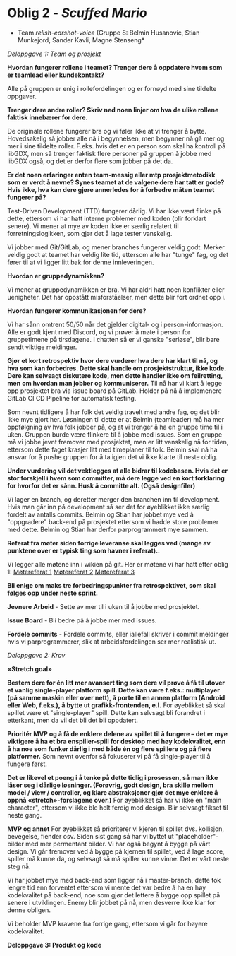 # Oblig 2 - *Scuffed Mario*
* Team *relish-earshot-voice* (Gruppe 8: Belmin Husanovic, Stian Munkejord, Sander Kavli, Magne Stenseng*

*Deloppgave 1: Team og prosjekt*

**Hvordan fungerer rollene i teamet? Trenger dere å oppdatere hvem som er teamlead eller kundekontakt?**

Alle på gruppen er enig i rollefordelingen og er fornøyd med sine tildelte oppgaver. 


**Trenger dere andre roller? Skriv ned noen linjer om hva de ulike rollene faktisk innebærer for dere.**

De originale rollene fungerer bra og vi føler ikke at vi trenger å bytte. Hovedsakelig så jobber alle nå i begynnelsen, men begynner nå gå mer og mer i sine tildelte roller. F.eks. hvis det er en person som skal ha kontroll på libGDX, men så trenger faktisk flere personer på gruppen å jobbe med libGDX også, og det er derfor flere som jobber på det da. 


**Er det noen erfaringer enten team-messig eller mtp prosjektmetodikk som er verdt å nevne? Synes teamet at de valgene dere har tatt er gode? Hvis ikke, hva kan dere gjøre annerledes for å forbedre måten teamet fungerer på?**

Test-Driven Development (TTD) fungerer dårlig. Vi har ikke vært flinke på dette, ettersom vi har hatt interne problemer med koden (blir forklart senere). Vi mener at mye av koden ikke er særlig relatert til forretningslogikken, som gjør det å lage tester vanskelig. 

Vi jobber med Git/GitLab, og mener branches fungerer veldig godt. Merker veldig godt at teamet har veldig lite tid, ettersom alle har "tunge" fag, og det fører til at vi ligger litt bak for denne innleveringen. 


**Hvordan er gruppedynamikken?**

Vi mener at gruppedynamikken er bra. Vi har aldri hatt noen konflikter eller uenigheter. Det har oppstått misforståelser, men dette blir fort ordnet opp i.


**Hvordan fungerer kommunikasjonen for dere?**

Vi har sånn omtrent 50/50 når det gjelder digital- og i person-informasjon. Alle er godt kjent med Discord, og vi prøver å møte i person for gruppetimene på tirsdagene. I chatten så er vi ganske "seriøse", blir bare sendt viktige meldinger.


**Gjør et kort retrospektiv hvor dere vurderer hva dere har klart til nå, og hva som kan forbedres. Dette skal handle om prosjektstruktur, ikke kode. Dere kan selvsagt diskutere kode, men dette handler ikke om feilretting, men om hvordan man jobber og kommuniserer.**
Til nå har vi klart å legge opp prosjektet bra via issue board på GitLab. Holder på nå å implemenere GitLab CI CD Pipeline for automatisk testing. 

Som nevnt tidligere å har folk det veldig travelt med andre fag, og det blir ikke mye gjort her. Løsningen til dette er at Belmin (teamleader) må ha mer oppfølgning av hva folk jobber på, og at vi trenger å ha en gruppe time til i uken. Gruppen burde være flinkere til å jobbe med issues. Som en gruppe må vi jobbe jevnt fremover med prosjektet, men er litt vanskelig nå for tiden, ettersom dette faget krasjer litt med timeplaner til folk. Belmin skal nå ha ansvar for å pushe gruppen for å ta igjen det vi ikke klarte til neste oblig. 

**Under vurdering vil det vektlegges at alle bidrar til kodebasen. Hvis det er stor forskjell i hvem som committer, må dere legge ved en kort forklaring for hvorfor det er sånn. Husk å committe alt. (Også designfiler)**

Vi lager en branch, og deretter merger den branchen inn til development. Hvis man går inn på development så ser det for øyeblikket ikke særlig fordelt av antalls commits. Belmin og Stian har jobbet mye ved å "oppgradere" back-end på prosjektet ettersom vi hadde store problemer med dette. Belmin og Stian har derfor parprogrammert mye sammen. 

**Referat fra møter siden forrige leveranse skal legges ved (mange av punktene over er typisk ting som havner i referat)..**

Vi legger alle møtene inn i wikien på git. Her er møtene vi har hatt etter oblig 1:
[Møtereferat 1](https://git.app.uib.no/relish-earshot/scuffed-mario/-/wikis/M%C3%B8tereferat-22.feb-2022)
[Møtereferat 2](https://git.app.uib.no/relish-earshot/scuffed-mario/-/wikis/M%C3%B8tereferat-11.mars-2022)
[Møtereferat 3](https://git.app.uib.no/relish-earshot/scuffed-mario/-/wikis/M%C3%B8tereferat-15.mars-2022)

**Bli enige om maks tre forbedringspunkter fra retrospektivet, som skal følges opp under neste sprint.**

**Jevnere Arbeid** -  Sette av mer til i uken til å jobbe med prosjektet.

**Issue Board** - Bli bedre på å jobbe mer med issues. 

**Fordele commits** - Fordele commits, eller iallefall skriver i commit meldinger hvis vi parprogrammerer, slik at arbeidsfordelingen ser mer realistisk ut.


*Deloppgave 2: Krav*

**«Stretch goal»**

**Bestem dere for én litt mer avansert ting som dere vil prøve å få til utover et vanlig single-player platform spill. Dette kan være f.eks.: multiplayer (på samme maskin eller over nett), å porte til en annen platform (Android eller Web, f.eks.), å bytte ut grafikk-frontenden, e.l.**
For øyeblikket så skal spillet være et "single-player" spill. Dette kan selvsagt bli forandret i etterkant, men da vil det bli det bli oppdatert. 

**Prioritér MVP og å få de enklere delene av spillet til å fungere – det er mye viktigere å ha et bra enspiller-spill for desktop med høy kodekvalitet, enn å ha noe som funker dårlig i med både én og flere spillere og på flere platformer.**
Som nevnt ovenfor så fokuserer vi på få single-player til å fungere først. 

**Det er likevel et poeng i å tenke på dette tidlig i prosessen, så man ikke låser seg i dårlige løsninger. (Forøvrig, godt design, bra skille mellom model / view / controller, og klare abstraksjoner gjør det mye enklere å oppnå «stretch»-forslagene over.)**
For øyeblikket så har vi ikke en "main character", ettersom vi ikke ble helt ferdig med design. Blir selvsagt fikset til neste gang. 


**MVP og annet**
For øyeblikket så prioriterer vi kjeren til spillet dvs. kollisjon, bevegelse, fiender osv. Siden sist gang så har vi byttet ut "placeholder"-bilder med mer permentant bilder. Vi har også begynt å bygge på vårt design. Vi går fremover ved å bygge på kjernen til spillet, ved å lage score, spiller må kunne dø, og selvsagt så må spiller kunne vinne. Det er vårt neste steg nå. 


Vi har jobbet mye med back-end som ligger nå i master-branch, dette tok lengre tid enn forventet ettersom vi mente det var bedre å ha en høy kodekvalitet på back-end, noe som gjør det lettere å bygge opp spillet på senere i utviklingen. 
Enemy blir jobbet på nå, men desverre ikke klar for denne obligen. 

Vi beholder MVP kravene fra forrige gang, ettersom vi går for høyere kodekvalitet.


**Deloppgave 3: Produkt og kode**